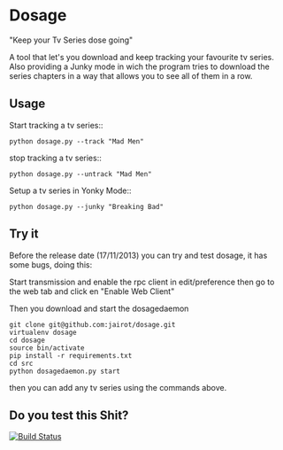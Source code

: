 Dosage
======

"Keep your Tv Series dose going"

A tool that let's you download and keep tracking your favourite tv series. 
Also providing a Junky mode in wich the program tries to download the series chapters in a way that allows you to see all of them in a row.

Usage
------

Start tracking a tv series::

    python dosage.py --track "Mad Men"

stop tracking a tv series::

    python dosage.py --untrack "Mad Men" 

Setup a tv series in Yonky Mode::
   
    python dosage.py --junky "Breaking Bad"

Try it
-----

Before the release date (17/11/2013) you can try and test dosage, it has some bugs, doing this:

Start transmission and enable the rpc client in edit/preference then go to the web tab and click en "Enable Web Client"

Then you download and start the dosagedaemon

    git clone git@github.com:jairot/dosage.git
    virtualenv dosage
    cd dosage
    source bin/activate
    pip install -r requirements.txt
    cd src
    python dosagedaemon.py start

then you can add any tv series using the commands above.
    
Do you test this Shit?
----------------------

[![Build Status](https://travis-ci.org/jairot/dosage.png?branch=master)](https://travis-ci.org/jairot/dosage)
